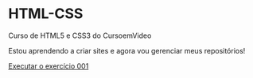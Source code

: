 # HTML-CSS
 Curso de HTML5 e CSS3 do CursoemVideo

Estou aprendendo a criar sites e agora vou gerenciar meus repositórios!

<a href="https://rafaelmachadobr.github.io/html-css/exercicios/ex001/index.html">Executar o exercício 001</a>